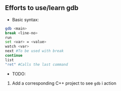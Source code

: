 ## Efforts to use/learn gdb

- Basic syntax:
```bash
gdb <main>
break <line-no>
run
set <var> = <value>
watch <var>
next #To be used with break
continue
list
"ret" #Calls the last command

```
- TODO:
1. Add a corresponding C++ project to see `gdb` i action
